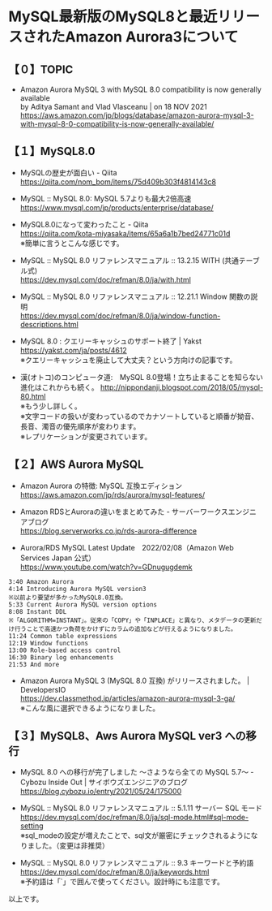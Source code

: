 # MySQL最新版のMySQL8と最近リリースされたAmazon Aurora3について

## 【０】TOPIC
* Amazon Aurora MySQL 3 with MySQL 8.0 compatibility is now generally available
<br>by Aditya Samant and Vlad Vlasceanu | on 18 NOV 2021
<br>https://aws.amazon.com/jp/blogs/database/amazon-aurora-mysql-3-with-mysql-8-0-compatibility-is-now-generally-available/

## 【１】MySQL8.0

* MySQLの歴史が面白い - Qiita
<br>https://qiita.com/nom_bom/items/75d409b303f4814143c8

* MySQL :: MySQL 8.0: MySQL 5.7よりも最大2倍高速
<br>https://www.mysql.com/jp/products/enterprise/database/

* MySQL8.0になって変わったこと - Qiita
<br>https://qiita.com/kota-miyasaka/items/65a6a1b7bed24771c01d
<br>※簡単に言うとこんな感じです。

* MySQL :: MySQL 8.0 リファレンスマニュアル :: 13.2.15 WITH (共通テーブル式)
<br>https://dev.mysql.com/doc/refman/8.0/ja/with.html

* MySQL :: MySQL 8.0 リファレンスマニュアル :: 12.21.1 Window 関数の説明
<br>https://dev.mysql.com/doc/refman/8.0/ja/window-function-descriptions.html

* MySQL 8.0 : クエリーキャッシュのサポート終了 | Yakst
<br>https://yakst.com/ja/posts/4612
<br>※クエリーキャッシュを廃止して大丈夫？という方向けの記事です。

* 漢(オトコ)のコンピュータ道:　MySQL 8.0登場！立ち止まることを知らない進化はこれからも続く。
http://nippondanji.blogspot.com/2018/05/mysql-80.html
<br>※もう少し詳しく。
<br>※文字コードの扱いが変わっているのでカナソートしていると順番が拗音、長音、濁音の優先順序が変わります。
<br>※レプリケーションが変更されています。

## 【２】AWS Aurora MySQL

* Amazon Aurora の特徴: MySQL 互換エディション
<br>https://aws.amazon.com/jp/rds/aurora/mysql-features/

* Amazon RDSとAuroraの違いをまとめてみた - サーバーワークスエンジニアブログ
<br>https://blog.serverworks.co.jp/rds-aurora-difference

* Aurora/RDS MySQL Latest Update　2022/02/08（Amazon Web Services Japan 公式）
<br>https://www.youtube.com/watch?v=GDnugugdemk

```
3:40 Amazon Aurora
4:14 Introducing Aurora MySQL version3
※以前より要望が多かったMySQL8.0互換。
5:33 Current Aurora MySQL version options
8:08 Instant DDL
※「ALGORITHM=INSTANT」。従来の「COPY」や「INPLACE」と異なり、メタデータの更新だけ行うことで高速かつ負荷をかけずにカラムの追加などが行えるようになりました。
11:24 Common table expressions
12:19 Window functions
13:00 Role-based access control
16:30 Binary log enhancements
21:53 And more
```

* Amazon Aurora MySQL 3 (MySQL 8.0 互換) がリリースされました。 | DevelopersIO
<br>https://dev.classmethod.jp/articles/amazon-aurora-mysql-3-ga/
<br>※こんな風に選択できるようになりました。

## 【３】MySQL8、Aws Aurora MySQL ver3 への移行

* MySQL 8.0 への移行が完了しました ～さようなら全ての MySQL 5.7～ - Cybozu Inside Out | サイボウズエンジニアのブログ
<br>https://blog.cybozu.io/entry/2021/05/24/175000

* MySQL :: MySQL 8.0 リファレンスマニュアル :: 5.1.11 サーバー SQL モード
<br>https://dev.mysql.com/doc/refman/8.0/ja/sql-mode.html#sql-mode-setting
<br>※sql_modeの設定が増えたことで、sql文が厳密にチェックされるようになりました。（変更は非推奨）

* MySQL :: MySQL 8.0 リファレンスマニュアル :: 9.3 キーワードと予約語
<br>https://dev.mysql.com/doc/refman/8.0/ja/keywords.html
<br>※予約語は「`」で囲んで使ってください。設計時にも注意です。

以上です。
